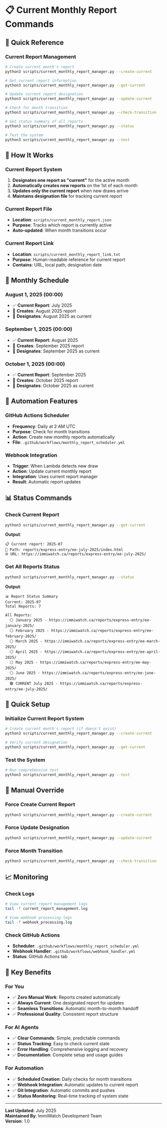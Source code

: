 # 📋 Current Monthly Report Commands

## 🎯 **Quick Reference**

### **Current Report Management**
```bash
# Create current month's report
python3 scripts/current_monthly_report_manager.py --create-current

# Get current report information
python3 scripts/current_monthly_report_manager.py --get-current

# Update current report designation
python3 scripts/current_monthly_report_manager.py --update-current

# Check for month transition
python3 scripts/current_monthly_report_manager.py --check-transition

# Get status summary of all reports
python3 scripts/current_monthly_report_manager.py --status

# Test the system
python3 scripts/current_monthly_report_manager.py --test
```

## 🔄 **How It Works**

### **Current Report System**
1. **Designates one report as "current"** for the active month
2. **Automatically creates new reports** on the 1st of each month
3. **Updates only the current report** when new draws arrive
4. **Maintains designation file** for tracking current report

### **Current Report File**
- **Location**: `scripts/current_monthly_report.json`
- **Purpose**: Tracks which report is currently active
- **Auto-updated**: When month transitions occur

### **Current Report Link**
- **Location**: `scripts/current_monthly_report_link.txt`
- **Purpose**: Human-readable reference for current report
- **Contains**: URL, local path, designation date

## 📅 **Monthly Schedule**

### **August 1, 2025 (00:00)**
- ✅ **Current Report**: July 2025
- 🔄 **Creates**: August 2025 report
- 🎯 **Designates**: August 2025 as current

### **September 1, 2025 (00:00)**
- ✅ **Current Report**: August 2025
- 🔄 **Creates**: September 2025 report
- 🎯 **Designates**: September 2025 as current

### **October 1, 2025 (00:00)**
- ✅ **Current Report**: September 2025
- 🔄 **Creates**: October 2025 report
- 🎯 **Designates**: October 2025 as current

## 🤖 **Automation Features**

### **GitHub Actions Scheduler**
- **Frequency**: Daily at 2 AM UTC
- **Purpose**: Check for month transitions
- **Action**: Create new monthly reports automatically
- **File**: `.github/workflows/monthly_report_scheduler.yml`

### **Webhook Integration**
- **Trigger**: When Lambda detects new draw
- **Action**: Update current monthly report
- **Integration**: Uses current report manager
- **Result**: Automatic report updates

## 📊 **Status Commands**

### **Check Current Report**
```bash
python3 scripts/current_monthly_report_manager.py --get-current
```
**Output**:
```
📋 Current report: 2025-07
📁 Path: reports/express-entry/ee-july-2025/index.html
🌐 URL: https://immiwatch.ca/reports/express-entry/ee-july-2025/
```

### **Get All Reports Status**
```bash
python3 scripts/current_monthly_report_manager.py --status
```
**Output**:
```
📊 Report Status Summary
Current: 2025-07
Total Reports: 7

All Reports:
  ⚪ January 2025 - https://immiwatch.ca/reports/express-entry/ee-january-2025/
  ⚪ February 2025 - https://immiwatch.ca/reports/express-entry/ee-february-2025/
  ⚪ March 2025 - https://immiwatch.ca/reports/express-entry/ee-march-2025/
  ⚪ April 2025 - https://immiwatch.ca/reports/express-entry/ee-april-2025/
  ⚪ May 2025 - https://immiwatch.ca/reports/express-entry/ee-may-2025/
  ⚪ June 2025 - https://immiwatch.ca/reports/express-entry/ee-june-2025/
  🟢 CURRENT July 2025 - https://immiwatch.ca/reports/express-entry/ee-july-2025/
```

## 🚀 **Quick Setup**

### **Initialize Current Report System**
```bash
# Create current month's report (if doesn't exist)
python3 scripts/current_monthly_report_manager.py --create-current

# Verify current designation
python3 scripts/current_monthly_report_manager.py --get-current
```

### **Test the System**
```bash
# Run comprehensive test
python3 scripts/current_monthly_report_manager.py --test
```

## 🔧 **Manual Override**

### **Force Create Current Report**
```bash
python3 scripts/current_monthly_report_manager.py --create-current
```

### **Force Update Designation**
```bash
python3 scripts/current_monthly_report_manager.py --update-current
```

### **Force Month Transition**
```bash
python3 scripts/current_monthly_report_manager.py --check-transition
```

## 📈 **Monitoring**

### **Check Logs**
```bash
# View current report management logs
tail -f current_report_management.log

# View webhook processing logs
tail -f webhook_processing.log
```

### **Check GitHub Actions**
- **Scheduler**: `.github/workflows/monthly_report_scheduler.yml`
- **Webhook Handler**: `.github/workflows/webhook_handler.yml`
- **Status**: GitHub Actions tab

## 🎯 **Key Benefits**

### **For You**
- ✅ **Zero Manual Work**: Reports created automatically
- ✅ **Always Current**: One designated report for updates
- ✅ **Seamless Transitions**: Automatic month-to-month handoff
- ✅ **Professional Quality**: Consistent report structure

### **For AI Agents**
- ✅ **Clear Commands**: Simple, predictable commands
- ✅ **Status Tracking**: Easy to check current state
- ✅ **Error Handling**: Comprehensive logging and recovery
- ✅ **Documentation**: Complete setup and usage guides

### **For Automation**
- ✅ **Scheduled Creation**: Daily checks for month transitions
- ✅ **Webhook Integration**: Automatic updates to current report
- ✅ **Git Integration**: Automatic commits and pushes
- ✅ **Status Monitoring**: Real-time tracking of system state

---

**Last Updated**: July 2025  
**Maintained By**: ImmiWatch Development Team  
**Version**: 1.0 